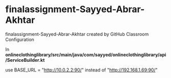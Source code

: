 # finalassignment-Sayyed-Abrar-Akhtar
finalassignment-Sayyed-Abrar-Akhtar created by GitHub Classroom
Configuration

In <strong>onlineclothinglibrary/src/main/java/com/sayyed/onlineclothinglibrary/api/ServiceBuilder.kt</strong>

use  BASE_URL = "http://10.0.2.2:90/"
instead of "http://192.168.1.69:90/"
